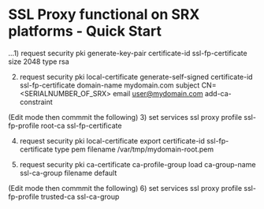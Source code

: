# SSL Proxy functional on SRX platforms - Quick Start

...1) request security pki generate-key-pair certificate-id ssl-fp-certificate size 2048 type rsa

2) request security pki local-certificate generate-self-signed certificate-id ssl-fp-certificate domain-name mydomain.com subject CN=<SERIALNUMBER_OF_SRX> email user@mydomain.com add-ca-constraint

(Edit mode then commmit the following) 
3) set services ssl proxy profile ssl-fp-profile root-ca ssl-fp-certificate

4) request security pki local-certificate export certificate-id ssl-fp-certificate type pem filename /var/tmp/mydomain-root.pem

5) request security pki ca-certificate ca-profile-group load ca-group-name ssl-ca-group filename default

(Edit mode then commmit the following)
6) set services ssl proxy profile ssl-fp-profile trusted-ca ssl-ca-group
